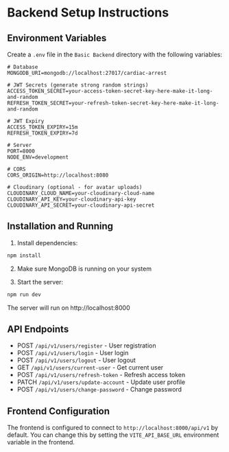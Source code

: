 # Backend Setup Instructions

## Environment Variables

Create a `.env` file in the `Basic Backend` directory with the following variables:

```env
# Database
MONGODB_URI=mongodb://localhost:27017/cardiac-arrest

# JWT Secrets (generate strong random strings)
ACCESS_TOKEN_SECRET=your-access-token-secret-key-here-make-it-long-and-random
REFRESH_TOKEN_SECRET=your-refresh-token-secret-key-here-make-it-long-and-random

# JWT Expiry
ACCESS_TOKEN_EXPIRY=15m
REFRESH_TOKEN_EXPIRY=7d

# Server
PORT=8000
NODE_ENV=development

# CORS
CORS_ORIGIN=http://localhost:8080

# Cloudinary (optional - for avatar uploads)
CLOUDINARY_CLOUD_NAME=your-cloudinary-cloud-name
CLOUDINARY_API_KEY=your-cloudinary-api-key
CLOUDINARY_API_SECRET=your-cloudinary-api-secret
```

## Installation and Running

1. Install dependencies:
```bash
npm install
```

2. Make sure MongoDB is running on your system

3. Start the server:
```bash
npm run dev
```

The server will run on http://localhost:8000

## API Endpoints

- POST `/api/v1/users/register` - User registration
- POST `/api/v1/users/login` - User login
- POST `/api/v1/users/logout` - User logout
- GET `/api/v1/users/current-user` - Get current user
- POST `/api/v1/users/refresh-token` - Refresh access token
- PATCH `/api/v1/users/update-account` - Update user profile
- POST `/api/v1/users/change-password` - Change password

## Frontend Configuration

The frontend is configured to connect to `http://localhost:8000/api/v1` by default. You can change this by setting the `VITE_API_BASE_URL` environment variable in the frontend.
